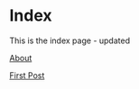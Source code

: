 # Index
This is the index page - updated

[About](about.html)

[First Post](posts/first_entry.html)


